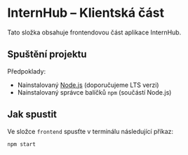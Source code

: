 # InternHub – Klientská část

Tato složka obsahuje frontendovou část aplikace InternHub.

## Spuštění projektu

Předpoklady:
- Nainstalovaný [Node.js](https://nodejs.org/) (doporučujeme LTS verzi)
- Nainstalovaný správce balíčků `npm` (součástí Node.js)

## Jak spustit

Ve složce `frontend` spusťte v terminálu následující příkaz:

```bash
npm start
